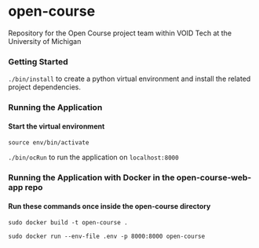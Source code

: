 # open-course
Repository for the Open Course project team within VOID Tech at the University of Michigan

### Getting Started
```./bin/install``` to create a python virtual environment and install the related project dependencies.

### Running the Application
#### Start the virtual environment
```source env/bin/activate```

```./bin/ocRun``` to run the application on ```localhost:8000```

### Running the Application with Docker in the open-course-web-app repo
#### Run these commands once inside the open-course directory
```sudo docker build -t open-course .```

```sudo docker run --env-file .env -p 8000:8000 open-course```
